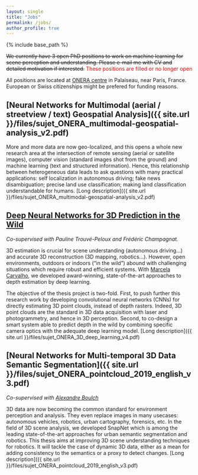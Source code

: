 ```yaml
---
layout: single
title: "Jobs"
permalink: /jobs/
author_profile: true
---
```


{% include base_path %}

~~We currently have 3 open PhD positions to work on machine learning for scene perception and understanding. Please e-mail me with CV and detailed motivation if interested.~~ <span style="color:red;">These positions are filled or no longer open</span>

All positions are located at [ONERA centre](https://goo.gl/maps/SMWQBi1xqom) in Palaiseau, near Paris, France. European or Swiss citizenships might be prefered for funding reasons.

## [Neural Networks for Multimodal (aerial / streetview / text) Geospatial Analysis]({{ site.url }}/files/sujet_ONERA_multimodal-geospatial-analysis_v2.pdf)

More and more data are now geo-localized, and this opens a whole new research area at the intersection of remote sensing (aerial or satellite images), computer vision (standard images shot from the ground) and machine learning (text and structured information). Hence, this relationship between heterogeneous data leads to ask questions with many practical applications: self localization in autonomous driving; fake news disambiguation; precise land use classification; making land classification understandable for humans. [Long description]({{ site.url }}/files/sujet_ONERA_multimodal-geospatial-analysis_v2.pdf)

## [Deep Neural Networks for 3D Prediction in the Wild](https://w3.onera.fr/formationparlarecherche/sites/w3.onera.fr.formationparlarecherche/files/tis-dtis-2019-39.pdf)

_Co-supervised with Pauline Trouvé-Peloux and Frédéric Champagnat._

3D estimation is crucial for scene understanding (autonomous driving...) and accurate 3D reconstruction (3D mapping, robotics...). However, open environments, outdoors or indoors (“in the wild”) abound with challenging situations which require robust and efficient systems. With [Marcela Carvalho](http://mcarvalho.ml/), we developed award-winning, state-of-the-art approaches to depth estimation by deep learning.

The objective of the thesis project is two-fold. First, to push further this research work by developing convolutional neural networks (CNNs) for directly estimating 3D point clouds, instead of depth rasters. Indeed, 3D point clouds are the standard in 3D data acquisition with laser and photogrammetry, and hence in 3D perception. Second, to co-design a smart system able to predict depth in the wild by combining specific camera optics with the adequate deep learning model. [Long description]({{ site.url }}/files/sujet_ONERA_3D_deep_learning_v4.pdf)

## [Neural Networks for Multi-temporal 3D Data Semantic Segmentation]({{ site.url }}/files/sujet_ONERA_pointcloud_2019_english_v3.pdf)

_Co-supervised with [Alexandre Boulch](http://www.boulch.eu/)_

3D data are now becoming the common standard for environment perception and analysis. They even replace images in many usecases: autonomous vehicles, robotics, urban cartography, forensics, etc. In the field of 3D scene analysis, we developed SnapNet which is among the leading state-of-the-art approaches for urban semantic segmentation and robotics. This thesis aims at improving 3D scene understanding techniques for robotics. It will tackle the case of dynamic 3D data, either as a mean for adding consistency to the semantics or a proxy to detect changes. [Long description]({{ site.url }}/files/sujet_ONERA_pointcloud_2019_english_v3.pdf)

